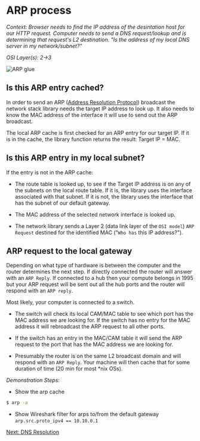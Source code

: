 # ARP process

_Context: Browser needs to find the IP address of the desintation host for our HTTP request. Computer needs to send a DNS request/lookup and is determining *that* request's L2 destination. "Is the address of my local DNS server in my network/subnet?"_

_OSI Layer(s): 2->3_

![ARP glue](https://3.bp.blogspot.com/-0X__afMPRdE/U8wNRzDGNdI/AAAAAAAAAYA/BPx196yRQvo/s1600/ARP-OSI-Model.jpeg)

## Is this ARP entry cached?
In order to send an ARP ([Address Resolution Protocol](https://tools.ietf.org/html/rfc826)) broadcast the network stack library needs the target IP address to look up. It also needs to know the MAC address of the interface it will use to send out the ARP broadcast.

The local ARP cache is first checked for an ARP entry for our target IP. If it is in the cache, the library function returns the result: Target IP = MAC.

## Is this ARP entry in my local subnet?
If the entry is not in the ARP cache:

* The route table is looked up, to see if the Target IP address is on any of the subnets on the local route table. If it is, the library uses the interface associated with that subnet. If it is not, the library uses the interface that has the subnet of our default gateway.

* The MAC address of the selected network interface is looked up.

* The network library sends a Layer 2 (data link layer of the `OSI model`) ``ARP Request`` destined for the identified MAC ("``Who has`` this IP address?").

## ARP request to the local gateway 

Depending on what type of hardware is between the computer and the router determines the next step. If directly connected the router will answer with an ``ARP Reply``. If connected to a hub then your compute belongs in 1995 but your ARP request will be sent out all the hub ports and the router will respond with an ``ARP reply``. 

Most likely, your computer is connected to a switch. 

* The switch will check its local CAM/MAC table to see which port has the MAC address we are looking for. If the switch has no entry for the MAC address it will rebroadcast the ARP request to all other ports.

* If the switch has an entry in the MAC/CAM table it will send the ARP request to the port that has the MAC address we are looking for.

* Presumably the router is on the same L2 broadcast domain and will respond with an ``ARP Reply``. Your machine will then cache that for some duration of time (20 min for most *nix OSs).


_Demonstration Steps:_
* Show the arp cache
```bash
$ arp -a
```
* Show Wireshark filter for arps to/from the default gateway
``arp.src.proto_ipv4 == 10.10.0.1``

[Next: DNS Resolution](./5-DNSresolution.md)